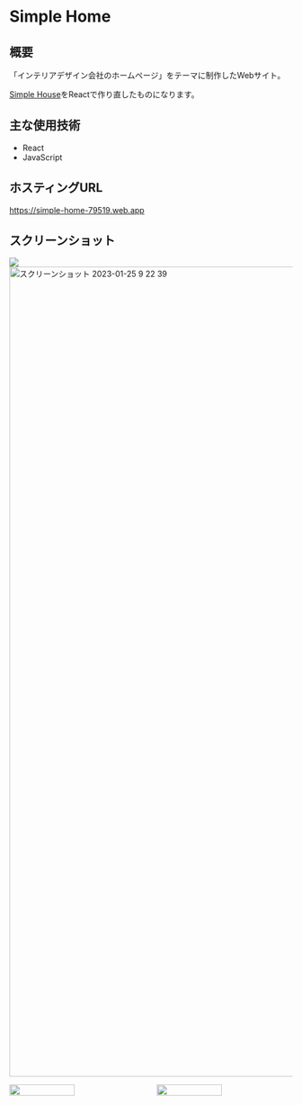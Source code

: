 # Simple Home
## 概要
「インテリアデザイン会社のホームページ」をテーマに制作したWebサイト。

[Simple House](https://github.com/Yu357/SimpleHouse)をReactで作り直したものになります。

## 主な使用技術
- React
- JavaScript

## ホスティングURL
https://simple-home-79519.web.app

## スクリーンショット
![](https://i.imgur.com/vkBORUn.jpg)
<img width="1440" alt="スクリーンショット 2023-01-25 9 22 39" src="https://user-images.githubusercontent.com/65577595/214451881-77c6299e-9846-441d-9cea-b872d42f3ffd.png">

<div style="display: flex; justify-content: space-between;">
  <img style="display: block; width: 48%;" src="https://i.imgur.com/id5gqJV.jpg"/>
  <img style="display: block; width: 48%;" src="https://i.imgur.com/jnPvGhl.jpg"/>
</div>

